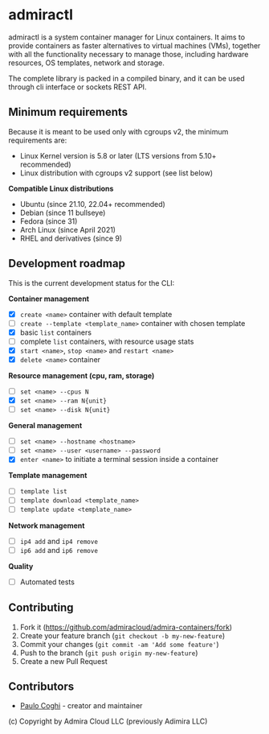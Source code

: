 # admiractl

admiractl is a system container manager for Linux containers. It aims to provide containers as faster alternatives to virtual machines (VMs), together with all the functionality necessary to manage those, including hardware resources, OS templates, network and storage.

The complete library is packed in a compiled binary, and it can be used through cli interface or sockets REST API.

## Minimum requirements

Because it is meant to be used only with cgroups v2, the minimum requirements are:

- Linux Kernel version is 5.8 or later (LTS versions from 5.10+ recommended)
- Linux distribution with cgroups v2 support (see list below)

**Compatible Linux distributions**

- Ubuntu (since 21.10, 22.04+ recommended)
- Debian (since 11 bullseye)
- Fedora (since 31)
- Arch Linux (since April 2021)
- RHEL and derivatives (since 9)

## Development roadmap

This is the current development status for the CLI:

**Container management**
- [x] `create <name>` container with default template
- [ ] `create --template <template_name>` container with chosen template
- [x] basic `list` containers
- [ ] complete `list` containers, with resource usage stats
- [x] `start <name>`, `stop <name>` and `restart <name>`
- [x] `delete <name>` container

**Resource management (cpu, ram, storage)**
- [ ] `set <name> --cpus N`
- [x] `set <name> --ram N{unit}`
- [ ] `set <name> --disk N{unit}`

**General management**
- [ ] `set <name> --hostname <hostname>`
- [ ] `set <name> --user <username> --password`
- [x] `enter <name>` to initiate a terminal session inside a container

**Template management**
- [ ] `template list` 
- [ ] `template download <template_name>`
- [ ] `template update <template_name>`

**Network management**
- [ ] `ip4 add` and `ip4 remove` 
- [ ] `ip6 add` and `ip6 remove`

**Quality**
- [ ] Automated tests

## Contributing

1. Fork it (<https://github.com/admiracloud/admira-containers/fork>)
2. Create your feature branch (`git checkout -b my-new-feature`)
3. Commit your changes (`git commit -am 'Add some feature'`)
4. Push to the branch (`git push origin my-new-feature`)
5. Create a new Pull Request

## Contributors

- [Paulo Coghi](https://github.com/paulocoghi) - creator and maintainer

(c) Copyright by Admira Cloud LLC (previously Adimira LLC)
